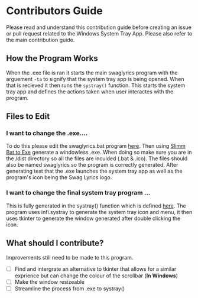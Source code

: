 # Contributors Guide

Please read and understand this contribution guide before creating an issue or pull request related to the Windows System Tray App. Please also refer to the main contribution guide.

## How the Program Works

When the .exe file is ran it starts the main swaglyrics program with the arguement `-ta` to signify that the system tray app is being opened. When that is recieved it then runs the `systray()` function. This starts the system tray app and defines the actions taken when user interactes with the program.

## Files to Edit

### I want to change the .exe....

To do this please edit the swaglyrics.bat program [here](swaglyrics.bat). Then using [Slimm Bat to Exe](https://www.softpedia.com/get/Programming/Other-Programming-Files/Slimm-Bat-to-Exe.shtml) generate a windowless .exe. When doing so make sure you are in the /dist directory so all the files are inculded (.bat & .ico). The files should also be named swaglyrics so the program is correctly generated. After generating test that the .exe launches the system tray app as well as the program's icon being the Swag Lyrics logo.

### I want to change the final system tray program ...

This is fully generated in the systray() function which is defined [here](..\swaglyrics\systray.py). The program uses infi.systray to generate the system tray icon and menu, it then uses tkinter to generate the window generated after double clicking the icon. 

## What should I contribute?

Improvements still need to be made to this program.

- [ ] Find and intergrate an alternative to tkinter that allows for a similar exprience but can change the colour of the scrollbar (**In Windows**)
- [ ] Make the window resizeable
- [ ] Streamline the process from .exe to systray()